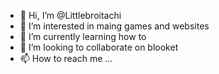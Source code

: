 - 👋 Hi, I’m @Littlebroitachi
- 👀 I’m interested in maing games and websites
- 🌱 I’m currently learning how to
- 💞️ I’m looking to collaborate on blooket
- 📫 How to reach me ...

<!---
Littlebroitachi/Littlebroitachi is a ✨ special ✨ repository because its `README.md` (this file) appears on your GitHub profile.
You can click the Preview link to take a look at your changes.
--->
